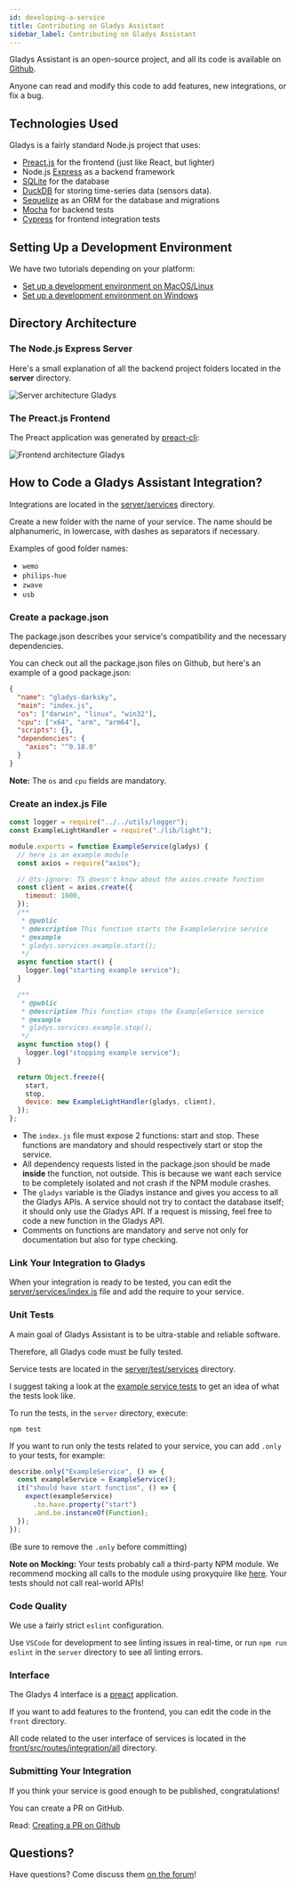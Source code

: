 ```yaml
---
id: developing-a-service
title: Contributing on Gladys Assistant
sidebar_label: Contributing on Gladys Assistant
---
```


Gladys Assistant is an open-source project, and all its code is available on [Github](https://github.com/GladysAssistant/Gladys).

Anyone can read and modify this code to add features, new integrations, or fix a bug.

## Technologies Used

Gladys is a fairly standard Node.js project that uses:

- [Preact.js](https://preactjs.com/) for the frontend (just like React, but lighter)
- Node.js [Express](https://expressjs.com/) as a backend framework
- [SQLite](https://www.sqlite.org/index.html) for the database
- [DuckDB](https://duckdb.org/) for storing time-series data (sensors data).
- [Sequelize](https://sequelize.org/) as an ORM for the database and migrations
- [Mocha](https://mochajs.org/) for backend tests
- [Cypress](https://www.cypress.io/) for frontend integration tests

## Setting Up a Development Environment

We have two tutorials depending on your platform:

- [Set up a development environment on MacOS/Linux](/docs/dev/setup-development-environment-mac-linux/)
- [Set up a development environment on Windows](/docs/dev/setup-development-environment-windows/)

## Directory Architecture

### The Node.js Express Server

Here's a small explanation of all the backend project folders located in the **server** directory.

![Server architecture Gladys](../../static/img/docs/fr/dev/server_architecture.png)

### The Preact.js Frontend

The Preact application was generated by [preact-cli](https://github.com/preactjs/preact-cli):

![Frontend architecture Gladys](../../static/img/docs/fr/dev/frontend_architecture.png)

## How to Code a Gladys Assistant Integration?

Integrations are located in the [server/services](https://github.com/GladysAssistant/Gladys/tree/master/server/services) directory.

Create a new folder with the name of your service. The name should be alphanumeric, in lowercase, with dashes as separators if necessary.

Examples of good folder names:

- `wemo`
- `philips-hue`
- `zwave`
- `usb`

### Create a package.json

The package.json describes your service's compatibility and the necessary dependencies.

You can check out all the package.json files on Github, but here's an example of a good package.json:

```json
{
  "name": "gladys-darksky",
  "main": "index.js",
  "os": ["darwin", "linux", "win32"],
  "cpu": ["x64", "arm", "arm64"],
  "scripts": {},
  "dependencies": {
    "axios": "^0.18.0"
  }
}
```

**Note:** The `os` and `cpu` fields are mandatory.

### Create an index.js File

```jsx
const logger = require("../../utils/logger");
const ExampleLightHandler = require("./lib/light");

module.exports = function ExampleService(gladys) {
  // here is an example module
  const axios = require("axios");

  // @ts-ignore: TS doesn't know about the axios.create function
  const client = axios.create({
    timeout: 1000,
  });
  /**
   * @public
   * @description This function starts the ExampleService service
   * @example
   * gladys.services.example.start();
   */
  async function start() {
    logger.log("starting example service");
  }

  /**
   * @public
   * @description This function stops the ExampleService service
   * @example
   * gladys.services.example.stop();
   */
  async function stop() {
    logger.log("stopping example service");
  }

  return Object.freeze({
    start,
    stop,
    device: new ExampleLightHandler(gladys, client),
  });
};
```

- The `index.js` file must expose 2 functions: start and stop. These functions are mandatory and should respectively start or stop the service.
- All dependency requests listed in the package.json should be made **inside** the function, not outside. This is because we want each service to be completely isolated and not crash if the NPM module crashes.
- The `gladys` variable is the Gladys instance and gives you access to all the Gladys APIs. A service should not try to contact the database itself; it should only use the Gladys API. If a request is missing, feel free to code a new function in the Gladys API.
- Comments on functions are mandatory and serve not only for documentation but also for type checking.

### Link Your Integration to Gladys

When your integration is ready to be tested, you can edit the [server/services/index.js](https://github.com/GladysAssistant/Gladys/blob/master/server/services/index.js) file and add the require to your service.

### Unit Tests

A main goal of Gladys Assistant is to be ultra-stable and reliable software.

Therefore, all Gladys code must be fully tested.

Service tests are located in the [server/test/services](https://github.com/GladysAssistant/Gladys/tree/master/server/test/services) directory.

I suggest taking a look at the [example service tests](https://github.com/GladysAssistant/Gladys/tree/master/server/test/services/example) to get an idea of what the tests look like.

To run the tests, in the `server` directory, execute:

```
npm test
```

If you want to run only the tests related to your service, you can add `.only` to your tests, for example:

```jsx
describe.only("ExampleService", () => {
  const exampleService = ExampleService();
  it("should have start function", () => {
    expect(exampleService)
      .to.have.property("start")
      .and.be.instanceOf(Function);
  });
});
```

(Be sure to remove the `.only` before committing)

**Note on Mocking:** Your tests probably call a third-party NPM module. We recommend mocking all calls to the module using proxyquire like [here](https://github.com/GladysAssistant/Gladys/blob/master/server/test/services/example/index.test.js#L5). Your tests should not call real-world APIs!

### Code Quality

We use a fairly strict `eslint` configuration.

Use `VSCode` for development to see linting issues in real-time, or run `npm run eslint` in the `server` directory to see all linting errors.

### Interface

The Gladys 4 interface is a [preact](https://preactjs.com/) application.

If you want to add features to the frontend, you can edit the code in the `front` directory.

All code related to the user interface of services is located in the [front/src/routes/integration/all](https://github.com/GladysAssistant/Gladys/tree/master/front/src/routes/integration/all) directory.

### Submitting Your Integration

If you think your service is good enough to be published, congratulations!

You can create a PR on GitHub.

Read: [Creating a PR on Github](https://docs.github.com/en/pull-requests/collaborating-with-pull-requests/proposing-changes-to-your-work-with-pull-requests/creating-a-pull-request)

## Questions?

Have questions? Come discuss them [on the forum](https://en-community.gladysassistant.com/)!
